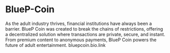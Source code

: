 # BlueP-Coin
As the adult industry thrives, financial institutions have always been a barrier. BlueP Coin was created to break the chains of restrictions, offering a decentralized solution where transactions are private, secure, and instant. From premium content to anonymous payments, BlueP Coin powers the future of adult entertainment. bluepcoin.bio.link
